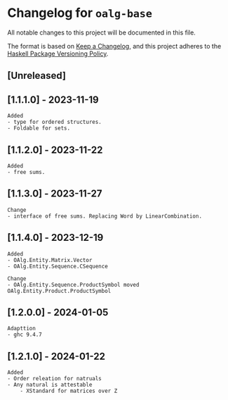 # Changelog for `oalg-base`

All notable changes to this project will be documented in this file.

The format is based on [Keep a Changelog](https://keepachangelog.com/en/1.0.0/),
and this project adheres to the
[Haskell Package Versioning Policy](https://pvp.haskell.org/).

## [Unreleased]

## [1.1.1.0] - 2023-11-19

	Added
	- type for ordered structures.
	- Foldable for sets.

## [1.1.2.0] - 2023-11-22

	Added
	- free sums.

## [1.1.3.0] - 2023-11-27
	Change
	- interface of free sums. Replacing Word by LinearCombination.

## [1.1.4.0] - 2023-12-19
	Added
	- OAlg.Entity.Matrix.Vector
	- OAlg.Entity.Sequence.CSequence

	Change
	- OAlg.Entity.Sequence.ProductSymbol moved OAlg.Entity.Product.ProductSymbol

## [1.2.0.0] - 2024-01-05
	Adapttion
	- ghc 9.4.7

## [1.2.1.0] - 2024-01-22
	Added
	- Order releation for natruals
	- Any natural is attestable
        - XStandard for matrices over Z
